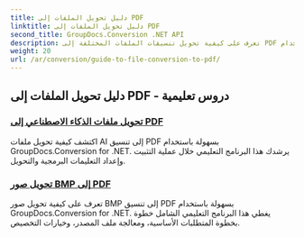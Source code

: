 ```yaml
---
title: دليل تحويل الملفات إلى PDF
linktitle: دليل تحويل الملفات إلى PDF
second_title: GroupDocs.Conversion .NET API
description: تعرف على كيفية تحويل تنسيقات الملفات المختلفة إلى PDF بسهولة باستخدام GroupDocs.Conversion for .NET. يغطي هذا البرنامج التعليمي خطوة بخطوة كل شيء بدءًا من إعداد المكتبة وحتى تنفيذ تحويلات الملفات بسلاسة.
weight: 20
url: /ar/conversion/guide-to-file-conversion-to-pdf/
---
```

## دليل تحويل الملفات إلى PDF - دروس تعليمية
### [تحويل ملفات الذكاء الاصطناعي إلى PDF](./converting-ai-to-pdf/)
اكتشف كيفية تحويل ملفات AI إلى تنسيق PDF بسهولة باستخدام GroupDocs.Conversion for .NET. يرشدك هذا البرنامج التعليمي خلال عملية التثبيت وإعداد التعليمات البرمجية والتحويل.
### [تحويل صور BMP إلى PDF](./converting-bmp-to-pdf/)
تعرف على كيفية تحويل صور BMP إلى تنسيق PDF بسهولة باستخدام GroupDocs.Conversion for .NET. يغطي هذا البرنامج التعليمي الشامل خطوة بخطوة المتطلبات الأساسية، ومعالجة ملف المصدر، وخيارات التخصيص.
